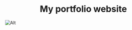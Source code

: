 <h1 align="center">My portfolio website</h1>

![Alt](https://repobeats.axiom.co/api/embed/b1a8a52f1452d9dc2ff2792ffd195824089f5e8e.svg "Repobeats analytics image")
